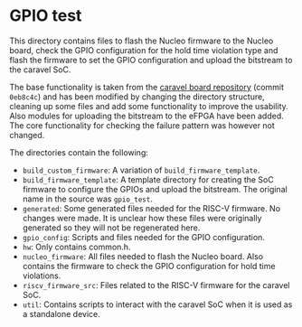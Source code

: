 # GPIO test

This directory contains files to flash the Nucleo firmware to the Nucleo board,
check the GPIO configuration for the hold time violation type and flash the
firmware to set the GPIO configuration and upload the bitstream to the caravel SoC.

The base functionality is taken from the [caravel board repository](https://github.com/efabless/caravel_board/tree/main)
(commit `0eb8c4c`) and has been modified by changing the directory
structure, cleaning up some files and add some functionality to improve the
usability. Also modules for uploading the bitstream to the eFPGA have been
added.
The core functionality for checking the failure pattern was however
not changed.

The directories contain the following:

- `build_custom_firmware`: A variation of `build_firmware_template`.
- `build_firmware_template`: A template directory for creating the SoC firmware
to configure the GPIOs and upload the bitstream.
The original name in the source was `gpio_test`.
- `generated`: Some generated files needed for the RISC-V firmware. No changes
were made. It is unclear how these files were originally generated so they will
not be regenerated here.
- `gpio_config`: Scripts and files needed for the GPIO configuration.
- `hw`: Only contains common.h.
- `nucleo_firmware`: All files needed to flash the Nucleo board. Also contains
  the firmware to check the GPIO configuration for hold time violations.
- `riscv_firmware_src`: Files related to the RISC-V firmware for the caravel
SoC.
- `util`: Contains scripts to interact with the caravel SoC when it is
  used as a standalone device.
